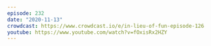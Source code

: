 ```yaml
---
episode: 232
date: "2020-11-13"
crowdcast: https://www.crowdcast.io/e/in-lieu-of-fun-episode-126
youtube: https://www.youtube.com/watch?v=fOxisRx2HZY
---
```

